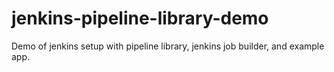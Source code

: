 # jenkins-pipeline-library-demo
Demo of jenkins setup with pipeline library, jenkins job builder, and example app.
